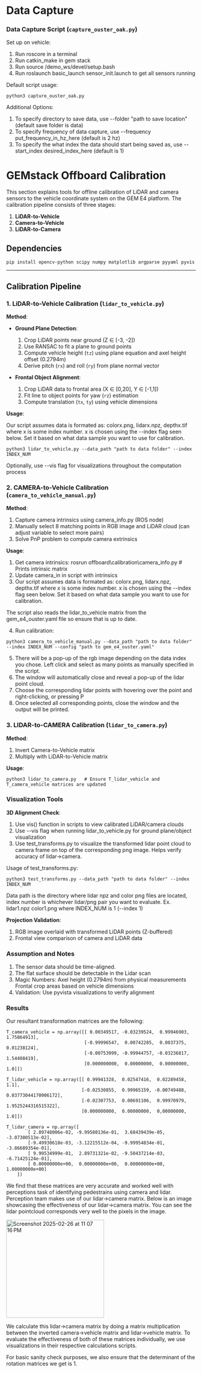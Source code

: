 # Data Capture

### Data Capture Script (`capture_ouster_oak.py`)

Set up on vehicle:

1. Run roscore in a terminal
2. Run catkin_make in gem stack
3. Run source /demo_ws/devel/setup.bash
4. Run roslaunch basic_launch sensor_init.launch to get all sensors running

Default script usage:

    python3 capture_ouster_oak.py

Additional Options:
1. To specify directory to save data, use --folder "path to save location" (default save folder is data)
2. To specify frequency of data capture, use --frequency put_frequency_in_hz_here (default is 2 hz)
3. To specify the what index the data should start being saved as, use --start_index desired_index_here (default is 1)


# GEMstack Offboard Calibration 

This section explains tools for offline calibration of LiDAR and camera sensors to the vehicle coordinate system on the GEM E4 platform. The calibration pipeline consists of three stages:

1. **LiDAR-to-Vehicle**  
2. **Camera-to-Vehicle**  
3. **LiDAR-to-Camera**

## Dependencies

```
pip install opencv-python scipy numpy matplotlib argparse pyyaml pyvis
```

---


## Calibration Pipeline

### 1. LiDAR-to-Vehicle Calibration (`lidar_to_vehicle.py`)
**Method**:  
- **Ground Plane Detection**:  
  1. Crop LiDAR points near ground (Z ∈ [-3, -2])  
  2. Use RANSAC to fit a plane to ground points  
  3. Compute vehicle height (`tz`) using plane equation and axel height offset (0.2794m)  
  4. Derive pitch (`rx`) and roll (`ry`) from plane normal vector  

- **Frontal Object Alignment**:  
  1. Crop LiDAR data to frontal area (X ∈ [0,20], Y ∈ [-1,1])  
  2. Fit line to object points for yaw (`rz`) estimation  
  3. Compute translation (`tx`, `ty`) using vehicle dimensions  

**Usage**:  

Our script assumes data is formated as: colorx.png, lidarx.npz, depthx.tif where x is some index number. x is chosen using the --index flag seen below. Set it based on what data sample you want to use for calibration. 

    python3 lidar_to_vehicle.py --data_path "path to data folder" --index INDEX_NUM

Optionally, use --vis flag for visualizations throughout the computation process


### 2. CAMERA-to-Vehicle Calibration (`camera_to_vehicle_manual.py`)
**Method**:  
  1. Capture camera intrinsics using camera_info.py (ROS node)  
  2. Manually select 8 matching points in RGB image and LiDAR cloud (can adjust variable to select more pairs)
  3. Solve PnP problem to compute camera extrinsics  

**Usage**:
  1. Get camera intrinsics:
    rosrun offboard\calibration\camera_info.py  # Prints intrinsic matrix
  2. Update camera_in in script with intrinsics
  3. Our script assumes data is formated as: colorx.png, lidarx.npz, depthx.tif where x is some index number. x is chosen using the --index flag seen below. Set it based on what data sample you want to use for calibration. 
  
  The script also reads the lidar_to_vehicle matrix from the gem_e4_ouster.yaml file so ensure that is up to date.
  
  4. Run calibration:
    
    python3 camera_to_vehicle_manual.py --data_path "path to data folder" --index INDEX_NUM --config "path to gem_e4_ouster.yaml"

  5. There will be a pop-up of the rgb image depending on the data index you chose. Left click and select as many points as manually specified in the script.
  6. The window will automatically close and reveal a pop-up of the lidar point cloud.
  7. Choose the corresponding lidar points with hovering over the point and right-clicking, or pressing P
  8. Once selected all corresponding points, close the window and the output will be printed.

### 3. LIDAR-to-CAMERA Calibration (`lidar_to_camera.py`)
**Method**:  
  1. Invert Camera-to-Vehicle matrix  
  2. Multiply with LiDAR-to-Vehicle matrix

**Usage**:
```
python3 lidar_to_camera.py   # Ensure T_lidar_vehicle and T_camera_vehicle matrices are updated
```

### Visualization Tools

**3D Alignment Check**:
 1. Use vis() function in scripts to view calibrated LiDAR/camera clouds
 2. Use --vis flag when running lidar_to_vehicle.py for ground plane/object visualization
 3. Use test_transforms.py to visualize the transformed lidar point cloud to camera frame on top of the corresponding png image. Helps verify accuracy of lidar->camera.

Usage of test_transforms.py:
```
python3 test_transforms.py --data_path "path to data folder" --index INDEX_NUM
```
Data path is the directory where lidar npz and color png files are located, index number is whichever lidar/png pair you want to evaluate. Ex. lidar1.npz color1.png where INDEX_NUM is 1 (--index 1)

**Projection Validation**:
 1. RGB image overlaid with transformed LiDAR points (Z-buffered)
 2. Frontal view comparison of camera and LiDAR data






### Assumption and Notes

1. The sensor data should be time-aligned.
2. The flat surface should be detectable in the Lidar scan
3. Magic Numbers:
    Axel height (0.2794m) from physical measurements
    Frontal crop areas based on vehicle dimensions
4. Validation: Use pyvista visualizations to verify alignment


### Results

Our resultant transformation matrices are the following:
```
T_camera_vehicle = np.array([[ 0.00349517, -0.03239524,  0.99946903, 1.75864913],
                             [-0.99996547,  0.00742285,  0.0037375, 0.01238124],
                             [-0.00753999, -0.99944757, -0.03236817, 1.54408419],
                             [0.000000000,  0.00000000,  0.00000000, 1.0]])

T_lidar_vehicle = np.array([[ 0.99941328,  0.02547416,  0.02289458, 1.1],
                            [-0.02530855,  0.99965159, -0.00749488, 0.03773044170906172],
                            [-0.02307753,  0.00691106,  0.99970979, 1.9525244316515322],
                            [0.000000000,  0.00000000,  0,00000000, 1.0]])

T_lidar_camera = np.array([
        [ 2.89748006e-02, -9.99580136e-01,  3.68439439e-05, -3.07300513e-02],
        [-9.49930618e-03, -3.12215512e-04, -9.99954834e-01, -3.86689354e-01],
        [ 9.99534999e-01,  2.89731321e-02, -9.50437214e-03, -6.71425124e-01],
        [ 0.00000000e+00,  0.00000000e+00,  0.00000000e+00,  1.00000000e+00]
    ])
```
We find that these matrices are very accurate and worked well with perceptions task of identifying pedestrains using camera and lidar. Perception team makes use of our lidar->camera matrix. Below is an image showcasing the effectiveness of our lidar->camera matrix. You can see the lidar pointcloud corresponds very well to the pixels in the image.

<img width="260" alt="Screenshot 2025-02-26 at 11 07 16 PM" src="https://github.com/user-attachments/assets/65322674-c715-47d4-bbef-880022ba1a5d" />

We calculate this lidar->camera matrix by doing a matrix multiplication between the inverted camera->vehicle matrix and lidar->vehicle matrix. To evaluate the effectiveness of both of these matrices individually, we use visualizations in their respective calculations scripts.

For basic sanity check purposes, we also ensure that the determinant of the rotation matrices we get is 1.

